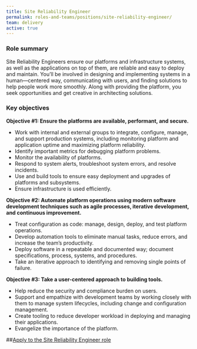 ```yaml
---
title: Site Reliability Engineer
permalink: roles-and-teams/positions/site-reliability-engineer/
team: delivery
active: true
---
```


### Role summary

Site Reliability Engineers ensure our platforms and infrastructure systems, as well as the applications on top of them, are reliable and easy to deploy and maintain. You’ll be involved in designing and implementing systems in a human&mdash;centered way, communicating with users, and finding solutions to help people work more smoothly. Along with providing the platform, you seek opportunities and get creative in architecting solutions.

### Key objectives
**Objective #1: Ensure the platforms are available, performant, and secure.** 

- Work with internal and external groups to integrate, configure, manage, and support production systems, including monitoring platform and application uptime and maximizing platform reliability.
- Identify important metrics for debugging platform problems.
- Monitor the availability of platforms.
- Respond to system alerts, troubleshoot system errors, and resolve incidents.
- Use and build tools to ensure easy deployment and upgrades of platforms and subsystems.
- Ensure infrastructure is used efficiently. 

**Objective #2: Automate platform operations using modern software development techniques such as agile processes, iterative development, and continuous improvement.**

- Treat configuration as code: manage, design, deploy, and test platform operations.
- Develop automation tools to eliminate manual tasks, reduce errors, and increase the team’s productivity.
- Deploy software in a repeatable and documented way; document specifications, process, systems, and procedures.
- Take an iterative approach to identifying and removing single points of failure.

**Objective #3: Take a user-centered approach to building tools.**

- Help reduce the security and compliance burden on users.
- Support and empathize with development teams by working closely with them to manage system lifecycles, including change and configuration management.
- Create tooling to reduce developer workload in deploying and managing their applications.
- Evangelize the importance of the platform.

##[Apply to the Site Reliability Engineer role](https://jobs.lever.co/18f/690a30dc-0b19-463f-9866-032207412b5f/apply)
